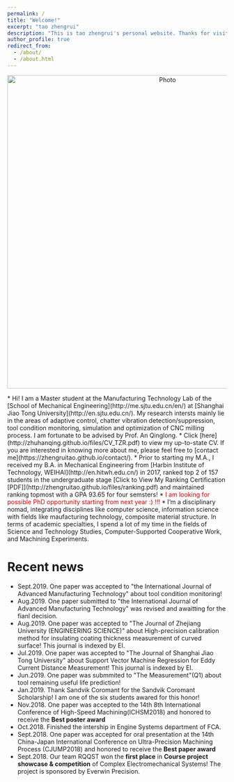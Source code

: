 ```yaml
---
permalink: /
title: "Welcome!"
excerpt: "tao zhengrui"
description: "This is tao zhengrui's personal website. Thanks for visiting!!!"
author_profile: true
redirect_from: 
  - /about/
  - /about.html
---
```

<p align="center">
  <img src="https://zhengruitao.github.io/images/taozhengrui_cofer.jpg?raw=true" alt="Photo" style="width: 720px;"/> 
</p>
* Hi! I am a Master student at the Manufacturing Technology Lab of the [School of Mechanical Engineering](http://me.sjtu.edu.cn/en/) at [Shanghai Jiao Tong University](http://en.sjtu.edu.cn/). My research intersts mainly lie in the areas of adaptive control, chatter vibration detection/suppression, tool condition monitoring, simulation and optimization of CNC milling process. I am fortunate to be advised by Prof. An Qinglong.
* Click [here](http://zhuhanqing.github.io/files/CV_TZR.pdf) to view my up-to-state CV. If you are interested in knowing more about me, please feel free to [contact me](https://zhengruitao.github.io/contact/).
* Prior to starting my M.A., I received my B.A. in Mechanical Engineering from [Harbin Institute of Technology, WEIHAI](http://en.hitwh.edu.cn/) in 2017, ranked top 2 of 157 students in the undergraduate stage [Click to View My Ranking Certification [PDF]](http://zhengruitao.github.io/files/ranking.pdf) and maintained ranking topmost with a GPA 93.65 for four semsters!
* <font color="#dd0000">I am looking for possible PhD opportunity starting from next year :)  !!!</font>
* I’m a disciplinary nomad, integrating disciplines like computer science, information science with fields like maufacturing technology, composite material structure. In terms of academic specialties, I spend a lot of my time in the fields of Science and Technology Studies, Computer-Supported Cooperative Work, and Machining Experiments.

# Recent news
* Sept.2019. One paper was accepted to "the International Journal of Advanced Manufacturing Technology" about tool condition monitoring!
* Aug.2019. One paper submitted to "the International Journal of Advanced Manufacturing Technology" was revised and awaitting for the fianl decision.
* Aug.2019. One paper was accepted to "The Journal of Zhejiang University (ENGINEERING SCIENCE)" about High-precision calibration method for insulating coating thickness measurement of curved surface! This journal is indexed by EI.
* Jul.2019. One paper was accepted to "The Journal of Shanghai Jiao Tong University" about Support Vector Machine Regression for Eddy Current Distance Measurement! This journal is indexed by EI.
* Jun.2019. One paper was submmited to "The Measurement"(Q1) about tool remaining useful life prediction!
* Jan.2019. Thank Sandvik Coromant for the Sandvik Coromant Scholarship! I am one of the six students awared for this honor!
* Nov.2018. One paper was accepted to the 14th 8th International Conference of High-Speed Machining(ICHSM2018) and honored to receive the <b>Best poster award</b>
* Oct.2018. Finished the intership in Engine Systems department of FCA.
* Sept.2018. One paper was accepted for oral presentation at the 14th China-Japan International Conference on Ultra-Precision Machining Process (CJUMP2018) and honored to receive the <b>Best paper award</b>
* Sept.2018. Our team RQQST won the <b>first place</b> in <b>Course project showcase & competition</b> of Complex Electromechanical Systems! The project is sponsored by Everwin Precision.
